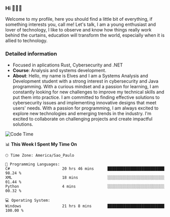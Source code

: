 


### Hi 🙋🏽‍♂️

Welcome to my profile, here you should find a little bit of everything, if something interests you, call me! Let's talk,
I am a young enthusiast and lover of technology, I like to observe and know how things really work behind the curtains, 
education will transform the world, especially when it is allied to technology.

### Detailed information
* Focused in aplications Rust, Cybersecurity and .NET
* **Course**: Analysis and systems development.
* **About**: Hello, my name is Elves and I am a Systems Analysis and Development student with a strong interest in cybersecurity and Java programming. With a curious mindset and a passion for learning, I am constantly looking for new challenges to improve my technical skills and put them into practice. I am committed to finding effective solutions to cybersecurity issues and implementing innovative designs that meet users' needs. With a passion for programming, I am always excited to explore new technologies and emerging trends in the industry. I'm excited to collaborate on challenging projects and create impactful solutions.

<!--START_SECTION:waka-->
![Code Time](http://img.shields.io/badge/Code%20Time-295%20hrs%2027%20mins-blue)

📊 **This Week I Spent My Time On** 

```text
🕑︎ Time Zone: America/Sao_Paulo

💬 Programming Languages: 
C#                       20 hrs 46 mins      █████████████████████████   98.24 % 
XML                      18 mins             ░░░░░░░░░░░░░░░░░░░░░░░░░   01.44 % 
Python                   4 mins              ░░░░░░░░░░░░░░░░░░░░░░░░░   00.32 % 

💻 Operating System: 
Windows                  21 hrs 8 mins       █████████████████████████   100.00 % 
```


<!--END_SECTION:waka-->



